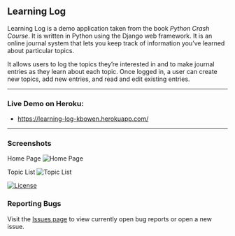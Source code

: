 ## Learning Log

Learning Log is a demo application taken from the book _Python Crash Course_.
It is written in Python using the Django web framework. It is an  online journal system that lets you keep track of information you’ve learned about particular topics.
<p>
It allows users to log the topics they’re interested in and to make journal entries as
they learn about each topic. Once logged in, a user can create new topics, add new entries, and read
and edit existing entries.</p>

---
### Live Demo on Heroku:
- https://learning-log-kbowen.herokuapp.com/

---
### Screenshots
Home Page
![Home Page](https://github.com/kevinbowen777/learning_log/blob/master/images/learning_log_home.png)

Topic List
![Topic List](https://github.com/kevinbowen777/learning_log/blob/master/images/learning_log_topics.png)


[![License](https://img.shields.io/badge/license-MIT-green)](https://github.com/kevinbowen777/learning_log/blob/master/LICENSE)


### Reporting Bugs

   Visit the [Issues page](https://github.com/kevinbowen777/learning_log/issues)
      to view currently open bug reports or open a new issue.

